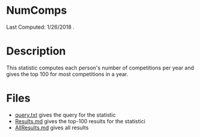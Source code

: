 # **NumComps**
Last Computed: 1/26/2018 .

# Description
This statistic computes each person's number of competitions per year and 
gives the top 100 for most competitions in a year.

# Files
 - [query.txt](https://github.com/Jambrose777/JacobAmbroseWCAStatistics/blob/master/NumComps/query.txt) gives the query for the statistic
 - [Results.md](https://github.com/Jambrose777/JacobAmbroseWCAStatistics/blob/master/NumComps/Results.md) gives the top-100 results for the statistici
 - [AllResults.md](https://github.com/Jambrose777/JacobAmbroseWCAStatistics/blob/master/NumComps/AllResults.md) gives all results

